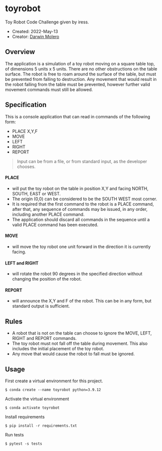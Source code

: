toyrobot
========

Toy Robot Code Challenge given by iress.

- Created:  2022-May-13
- Creator:  [Darwin Molero](mailto:darwin.molero@coderax.com)


Overview
--------

The application is a simulation of a toy robot moving on a square table top, of dimensions 5 units x 5 units. There are no
other obstructions on the table surface. The robot is free to roam around the surface of the table, but must be prevented
from falling to destruction. Any movement that would result in the robot falling from the table must be prevented,
however further valid movement commands must still be allowed.


Specification
-------------

This is a console application that can read in commands of the following form:

* PLACE X,Y,F
* MOVE
* LEFT
* RIGHT
* REPORT

> Input can be from a file, or from standard input, as the developer chooses.


#### PLACE

* will put the toy robot on the table in position X,Y and facing NORTH, SOUTH, EAST or WEST. 
* The origin (0,0)
can be considered to be the SOUTH WEST most corner. 
* It is required that the first command to the robot is a PLACE
command, after that, any sequence of commands may be issued, in any order, including another PLACE command. 
* The
application should discard all commands in the sequence until a valid PLACE command has been executed.


#### MOVE

* will move the toy robot one unit forward in the direction it is currently facing.


#### LEFT and RIGHT 
* will rotate the robot 90 degrees in the specified direction without changing the position of the robot.

#### REPORT

* will announce the X,Y and F of the robot. This can be in any form, but standard output is sufficient.


Rules
-----

* A robot that is not on the table can choose to ignore the MOVE, LEFT, RIGHT and REPORT commands.
* The toy robot must not fall off the table during movement. This also includes the initial placement of the toy robot. 
* Any
move that would cause the robot to fall must be ignored.


Usage
-----

First create a virtual environment for this project.

    $ conda create --name toyrobot python=3.9.12

Activate the virtual environment

    $ conda activate toyrobot

Install requirements

    $ pip install -r requirements.txt

Run tests

    $ pytest -s tests
